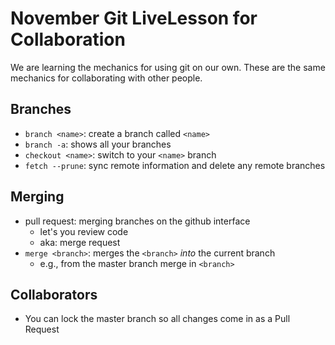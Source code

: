 # November Git LiveLesson for Collaboration

We are learning the mechanics for using git on our own.
These are the same mechanics for collaborating with other people.

## Branches

- `branch <name>`: create a branch called `<name>`
- `branch -a`: shows all your branches
- `checkout <name>`: switch to your `<name>` branch
- `fetch --prune`: sync remote information and delete any remote branches

## Merging

- pull request: merging branches on the github interface
  - let's you review code
  - aka: merge request
- `merge <branch>`: merges the `<branch>` *into* the current branch
  - e.g., from the master branch merge in `<branch>`

## Collaborators

- You can lock the master branch so all changes come in as a Pull Request
